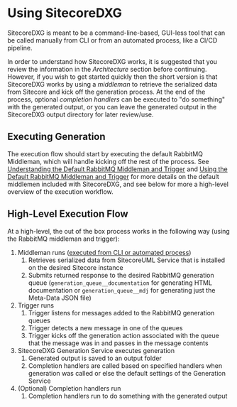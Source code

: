 # Using SitecoreDXG

SitecoreDXG is meant to be a command-line-based, GUI-less tool that can be called manually from CLI or from an automated process, like a CI/CD pipeline.

In order to understand how SitecoreDXG works, it is suggested that you review the information in the _Architecture_ section before continuing. However, if you wish to get started quickly then the short version is that SitecoreDXG works by using a _middleman_ to retrieve the serialized data from Sitecore and kick off the generation process. At the end of the process, optional _completion handlers_ can be executed to "do something" with the generated output, or you can leave the generated output in the SitecoreDXG output directory for later review/use.

## Executing Generation

The execution flow should start by executing the default RabbitMQ Middleman, which will handle kicking off the rest of the process. See [Understanding the Default RabbitMQ Middleman and Trigger](../../architecture/understanding-the-default-rabbitmq-middleman-and-trigger.md) and [Using the Default RabbitMQ Middleman and Trigger](using-the-default-rabbitmq-middleman-and-trigger.md) for more details on the default middlemen included with SitecoreDXG, and see below for more a high-level overview of the execution workflow.

## High-Level Execution Flow

At a high-level, the out of the box process works in the following way \(using the RabbitMQ middleman and trigger\):

1. Middleman runs \([executed from CLI or automated process](using-the-default-rabbitmq-middleman-and-trigger.md)\)
   1. Retrieves serialized data from SitecoreUML Service that is installed on the desired Sitecore instance
   2. Submits returned response to the desired RabbitMQ generation queue \(`generation_queue__documentation` for generating HTML documentation or `generation_queue__mdj` for generating just the Meta-Data JSON file\)
2. Trigger runs
   1. Trigger listens for messages added to the RabbitMQ generation queues
   2. Trigger detects a new message in one of the queues
   3. Trigger kicks off the generation action associated with the queue that the message was in and passes in the message contents
3. SitecoreDXG Generation Service executes generation
   1. Generated output is saved to an output folder
   2. Completion handlers are called based on specified handlers when generation was called or else the default settings of the Generation Service
4. \(Optional\) Completion handlers run
   1. Completion handlers run to do something with the generated output

